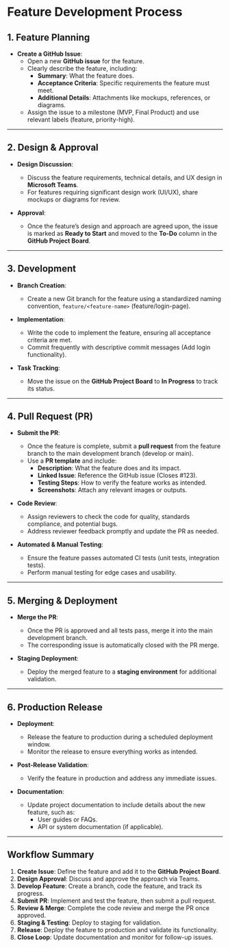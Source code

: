 # **Feature Development Process**

## **1. Feature Planning**

- **Create a GitHub Issue**:  
  - Open a new **GitHub issue** for the feature.  
  - Clearly describe the feature, including:
    - **Summary**: What the feature does.
    - **Acceptance Criteria**: Specific requirements the feature must meet.
    - **Additional Details**: Attachments like mockups, references, or diagrams.
  - Assign the issue to a milestone (MVP, Final Product) and use relevant labels (feature, priority-high).

---

## **2. Design & Approval**

- **Design Discussion**:  
  - Discuss the feature requirements, technical details, and UX design in **Microsoft Teams**.  
  - For features requiring significant design work (UI/UX), share mockups or diagrams for review.  

- **Approval**:  
  - Once the feature’s design and approach are agreed upon, the issue is marked as **Ready to Start** and moved to the **To-Do** column in the **GitHub Project Board**.  

---

## **3. Development**

- **Branch Creation**:  
  - Create a new Git branch for the feature using a standardized naming convention, `feature/<feature-name>` (feature/login-page).  

- **Implementation**:  
  - Write the code to implement the feature, ensuring all acceptance criteria are met.  
  - Commit frequently with descriptive commit messages (Add login functionality).  

- **Task Tracking**:  
  - Move the issue on the **GitHub Project Board** to **In Progress** to track its status.  

---

## **4. Pull Request (PR)**

- **Submit the PR**:  
  - Once the feature is complete, submit a **pull request** from the feature branch to the main development branch (develop or main).  
  - Use a **PR template** and include:
    - **Description**: What the feature does and its impact.
    - **Linked Issue**: Reference the GitHub issue (Closes #123).
    - **Testing Steps**: How to verify the feature works as intended.
    - **Screenshots**: Attach any relevant images or outputs.

- **Code Review**:  
  - Assign reviewers to check the code for quality, standards compliance, and potential bugs.
  - Address reviewer feedback promptly and update the PR as needed.  

- **Automated & Manual Testing**:  
  - Ensure the feature passes automated CI tests (unit tests, integration tests).  
  - Perform manual testing for edge cases and usability.  

---

## **5. Merging & Deployment**

- **Merge the PR**:  
  - Once the PR is approved and all tests pass, merge it into the main development branch.  
  - The corresponding issue is automatically closed with the PR merge.  

- **Staging Deployment**:  
  - Deploy the merged feature to a **staging environment** for additional validation.  

---

## **6. Production Release**

- **Deployment**:  
  - Release the feature to production during a scheduled deployment window.  
  - Monitor the release to ensure everything works as intended.  

- **Post-Release Validation**:  
  - Verify the feature in production and address any immediate issues.  

- **Documentation**:  
  - Update project documentation to include details about the new feature, such as:
    - User guides or FAQs.
    - API or system documentation (if applicable).

---

## **Workflow Summary**

1. **Create Issue**: Define the feature and add it to the **GitHub Project Board**.
2. **Design Approval**: Discuss and approve the approach via Teams.
3. **Develop Feature**: Create a branch, code the feature, and track its progress.
4. **Submit PR**: Implement and test the feature, then submit a pull request.
5. **Review & Merge**: Complete the code review and merge the PR once approved.
6. **Staging & Testing**: Deploy to staging for validation.
7. **Release**: Deploy the feature to production and validate its functionality.
8. **Close Loop**: Update documentation and monitor for follow-up issues.
